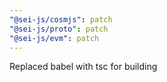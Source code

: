 ```yaml
---
"@sei-js/cosmjs": patch
"@sei-js/proto": patch
"@sei-js/evm": patch
---
```


Replaced babel with tsc for building
